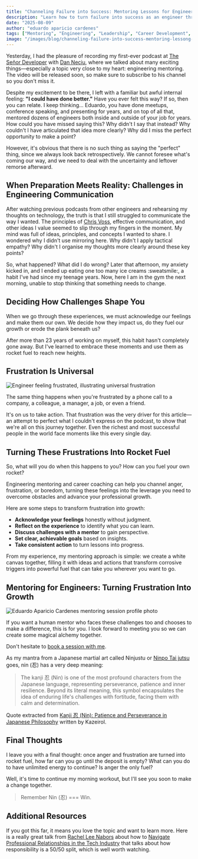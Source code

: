 ```yaml
---
title: "Channeling Failure into Success: Mentoring Lessons for Engineers"
description: "Learn how to turn failure into success as an engineer through mentoring. Discover strategies to fuel growth, overcome frustration, and unlock your full potential."
date: "2025-08-09"
author: "eduardo aparicio cardenes"
tags: ["Mentoring", "Engineering", "Leadership", "Career Development", "Life Lessons"]
image: "/images/blog/channeling-failure-into-success-mentoring-lessong-for-engineers.webp"
---
```


Yesterday, I had the pleasure of recording my first-ever podcast at [The Señor Developer](https://www.youtube.com/@NeciuDan) with [Dan Neciu](https://neciudan.dev/), where we talked about many exciting things—especially a topic very close to my heart: engineering mentoring. The video will be released soon, so make sure to subscribe to his channel so you don't miss it.

Despite my excitement to be there, I left with a familiar but awful internal feeling: **"I could have done better."** Have you ever felt this way? If so, then you can relate. I keep thinking... Eduardo, you have done meetups, conference speaking, and presenting for years, and on top of all that, mentored dozens of engineers both inside and outside of your job for years. How could you have missed saying this? Why didn't I say that instead? Why couldn't I have articulated that idea more clearly? Why did I miss the perfect opportunity to make a point?

However, it's obvious that there is no such thing as saying the "perfect" thing, since we always look back retrospectively. We cannot foresee what's coming our way, and we need to deal with the uncertainty and leftover remorse afterward.

## When Preparation Meets Reality: Challenges in Engineering Communication

After watching previous podcasts from other engineers and rehearsing my thoughts on technology, the truth is that I still struggled to communicate the way I wanted. The principles of [Chris Voss](https://www.blackswanltd.com/never-split-the-difference), effective communication, and other ideas I value seemed to slip through my fingers in the moment. My mind was full of ideas, principles, and concepts I wanted to share. I wondered why I didn't use mirroring here. Why didn't I apply tactical empathy? Why didn't I organise my thoughts more clearly around these key points?

So, what happened? What did I do wrong? Later that afternoon, my anxiety kicked in, and I ended up eating one too many ice creams :sweatsmile:, a habit I've had since my teenage years. Now, here I am in the gym the next morning, unable to stop thinking that something needs to change.

## Deciding How Challenges Shape You

When we go through these experiences, we must acknowledge our feelings and make them our own. We decide how they impact us, do they fuel our growth or erode the plank beneath us?

After more than 23 years of working on myself, this habit hasn't completely gone away. But I've learned to embrace these moments and use them as rocket fuel to reach new heights.

## Frustration Is Universal

![Engineer feeling frustrated, illustrating universal frustration](/images/blog/frustration-is-universal.webp)

The same thing happens when you're frustrated by a phone call to a company, a colleague, a manager, a job, or even a friend.

It's on us to take action. That frustration was the very driver for this article—an attempt to perfect what I couldn't express on the podcast, to show that we're all on this journey together. Even the richest and most successful people in the world face moments like this every single day.

## Turning These Frustrations Into Rocket Fuel

So, what will you do when this happens to you? How can you fuel your own rocket?

Engineering mentoring and career coaching can help you channel anger, frustration, or boredom, turning these feelings into the leverage you need to overcome obstacles and advance your professional growth.

Here are some steps to transform frustration into growth:

- **Acknowledge your feelings** honestly without judgment.
- **Reflect on the experience** to identify what you can learn.
- **Discuss challenges with a mentor** to gain perspective.
- **Set clear, achievable goals** based on insights.
- **Take consistent action** to turn lessons into progress.

From my experience, my mentoring approach is simple: we create a white canvas together, filling it with ideas and actions that transform corrosive triggers into powerful fuel that can take you wherever you want to go.

## Mentoring for Engineers: Turning Frustration Into Growth

![Eduardo Aparicio Cardenes mentoring session profile photo](/images/profiles/mentor-profile-490px.png)

If you want a human mentor who faces these challenges too and chooses to make a difference, this is for you. I look forward to meeting you so we can create some magical alchemy together.

Don't hesitate to [book a session with me](/mentor-profile).

As my mantra from a Japanese martial art called Ninjustu or [Ninpo Tai jutsu](https://shinobikaiuk.co.uk/what-is-ninpo-tai-jutsu/) goes, nin (忍) has a very deep meaning:

> The kanji 忍 (Nin) is one of the most profound characters from the Japanese language, representing perseverance, patience and inner resilience. Beyond its literal meaning, this symbol encapsulates the idea of ​​enduring life's challenges with fortitude, facing them with calm and determination.

Quote extracted from [Kanji 忍 (Nin): Patience and Perseverance in Japanese Philosophy](https://en.kokusaibujinrenmei.org/Blogs/kanji-culture/kanji-nin-%E5%BF%8D-the-essence-of-patience-in-eastern-philosophy) written by Kazeirol.

## Final Thoughts

I leave you with a final thought: once anger and frustration are turned into rocket fuel, how far can you go until the deposit is empty? What can you do to have unlimited energy to continue? Is anger the only fuel?

Well, it's time to continue my morning workout, but I'll see you soon to make a change together.

> Remember Nin (忍) === Win.

## Additional Resources

If you got this far, it means you love the topic and want to learn more. Here is a really great talk from [Rachel Lee Nabors](https://nearestnabors.com/) about how to [Navigate Professional Relationships in the Tech Industry](https://www.wearedevelopers.com/en/videos/1276/how-to-navigate-professional-relationships-in-the-tech-industry-1734359933?_gl=1%2a1xtqugx%2a_up%2aMQ..%2a_ga%2aMTMxNjU5MDYzNi4xNzU0NzMwMTI4%2a_ga_CLQTX36RMG%2aczE3NTQ3MzAxMjckbzEkZzAkdDE3NTQ3MzAxMjckajYwJGwwJGgyNTY3NTcwNzg.) that talks about how responsibility is a 50/50 split, which is well worth watching.


